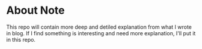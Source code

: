 # About Note

This repo will contain more deep and detiled explanation from what I wrote in blog. If I find something is interesting and need more explanation, I'll put it in this repo.

